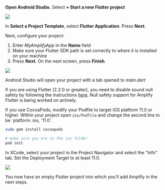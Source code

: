 **Open Android Studio.**  Select **+ Start a new Flutter project**

![](~/images/lib/getting-started/flutter/set-up-android-studio-welcome.png)

 In **Select a Project Template**, select **Flutter Application**. Press **Next**.

Next, configure your project:

1. Enter *MyAmplifyApp* in the **Name** field
2. Make sure your Flutter SDK path is set correctly to where it is installed on your machine 
3. Press **Next**. On the next screen, press **Finish**. 

  ![](~/images/lib/getting-started/flutter/set-up-android-studio-configure-your-project.png)

Android Studio will open your project with a tab opened to *main.dart*

<amplify-callout warning>

If you are using Flutter (2.2.0 or greater), you need to disable sound null safety by following the instructions [here](https://dart.dev/null-safety/unsound-null-safety#testing-or-running-mixed-version-programs). Null safety support for Amplify Flutter is being worked on actively.

</amplify-callout>

If you use CocoaPods, modify your Podfile to target iOS platform 11.0 or higher.  Within your project open `ios/Podfile` and change the second line to be `platform :ios, '11.0'.

```bash
sudo gem install cocoapods

# make sure you are in the ios folder
pod init
```

In XCode, select your project in the Project Navigator and select the "Info" tab.  Set the Deployment Target to at least 11.0.

  ![](~/images/lib/getting-started/flutter/set-up-xcode-deployment-target.png)

You now have an empty Flutter project into which you'll add Amplify in the next steps.

